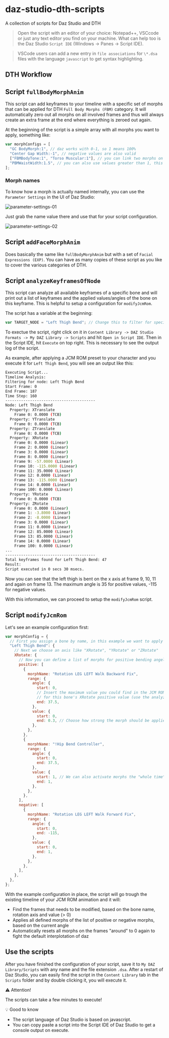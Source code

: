 # daz-studio-dth-scripts

A collection of scripts for Daz Studio and DTH

> Open the script with an editor of your choice: Notepad++, VSCcode or just any text editor you find on your machine. What can help too is the Daz Studio `Script IDE` (Windows -> Panes -> Script IDE).

> VSCode users can add a new entry in `file associations` for `\*.dsa` files with the language `javascript` to get syntax highlighting.

## DTH Workflow

## Script `fullBodyMorphAnim`

This script can add keyframes to your timeline with a specific set of morphs that can be applied for DTH `Full Body Morphs (FBM)` category. It will automatically zero out all morphs on all involved frames and thus will always create an extra frame at the end where everything is zeroed out again.

At the beginning of the script is a simple array with all morphs you want to apply, something like:

```javascript
var morphConfigs = [
  "GC BodyMorph:1", // daz works with 0-1, so 1 means 100%
  "Center Gap Width:-1", // negative values are also valid
  ["FBMBodyTone:1", "Torso Muscular:1"], // you can link two morphs on the same frame
  "PBMWaistWidth:1.5", // you can also use values greater than 1, this would be 150%
];
```

### Morph names

To know how a morph is actually named internally, you can use the `Parameter Settings` in the UI of Daz Studio:

![parameter-settings-01](https://github.com/user-attachments/assets/58a5e27d-3d05-44be-9c60-1ccf36624607)

Just grab the name value there and use that for your script configuration.

![parameter-settings-02](https://github.com/user-attachments/assets/1695e8ad-4289-4bcd-ad83-b1fd507fae29)

## Script `addFaceMorphAnim`

Does basically the same like `fullBodyMorphAnim` but with a set of `Facial Expressions (EXP)`. You can have as many copies of these script as you like to cover the various categories of DTH.

## Script `analyzeKeyframesOfNode`

This script can analyze all available keyframes of a specific bone and will print out a list of keyframes and the applied values/angles of the bone on this keyframe.
This is helpful to setup a configuration for `modifyJcmRom`.

The script has a variable at the beginning:

```javascript
var TARGET_NODE = "Left Thigh Bend"; // Change this to filter for specific node/bone
```

To exectue the script, right click on it in `Content Library -> DAZ Studio Formats -> My DAZ Library -> Scripts` and hit `Open in Script IDE`. Then in the Script IDE, hit `Execute` on top right. This is necessary to see the output log of the script.

As example, after applying a JCM ROM preset to your character and you execute it for `Left Thigh Bend`, you will see an output like this:

```bash
Executing Script...
Timeline Analysis:
Filtering for node: Left Thigh Bend
Start Frame: 0
End Frame: 187
Time Step: 160
----------------------------------------
Node: Left Thigh Bend
  Property: XTranslate
    Frame 0: 0.0000 (TCB)
  Property: YTranslate
    Frame 0: 0.0000 (TCB)
  Property: ZTranslate
    Frame 0: 0.0000 (TCB)
  Property: XRotate
    Frame 0: 0.0000 (Linear)
    Frame 2: 0.0000 (Linear)
    Frame 3: 0.0000 (Linear)
    Frame 8: 0.0000 (Linear)
    Frame 9: -57.0000 (Linear)
    Frame 10: -115.0000 (Linear)
    Frame 11: 35.0000 (Linear)
    Frame 12: 0.0000 (Linear)
    Frame 13: -115.0000 (Linear)
    Frame 14: 0.0000 (Linear)
    Frame 100: 0.0000 (Linear)
  Property: YRotate
    Frame 0: 0.0000 (TCB)
  Property: ZRotate
    Frame 0: 0.0000 (Linear)
    Frame 1: -3.8000 (Linear)
    Frame 2: -8.0000 (Linear)
    Frame 3: 0.0000 (Linear)
    Frame 11: 0.0000 (Linear)
    Frame 12: 85.0000 (Linear)
    Frame 13: 85.0000 (Linear)
    Frame 14: 0.0000 (Linear)
    Frame 100: 0.0000 (Linear)
...
----------------------------------------
Total keyframes found for Left Thigh Bend: 47
Result:
Script executed in 0 secs 30 msecs.
```

Now you can see that the left thigh is bent on the x axis at frame 9, 10, 11 and again on frame 13. The maximum angle is 35 for positive values, -115 for negative values.

With this information, we can proceed to setup the `modifyJcmRom` script.

## Script `modifyJcmRom`

Let's see an example configuration first:

```javascript
var morphConfig = {
  // First you assign a bone by name, in this example we want to apply morphs based on the bending of the left thigh
  "Left Thigh Bend": {
    // Next we choose an axis like "XRotate", "YRotate" or "ZRotate"
    XRotate: {
      // Now you can define a list of morphs for positive bending angels that should be applied
      positive: [
        {
          morphName: "Rotation LEG LEFT Walk Backward Fix",
          range: {
            angle: {
              start: 0,
              // Insert the maximum value you could find in the JCM ROM animation
              // for this bone's XRotate positive value (use the analyzeKeyframesOfNode script)
              end: 37.5,
            },
            value: {
              start: 0,
              end: 0.3, // Choose how strong the morph should be applied, here it will be 30% on a bending angle of 37.5
            },
          },
        },
        {
          morphName: "!Hip Bend Controller",
          range: {
            angle: {
              start: 0,
              end: 37.5,
            },
            value: {
              start: 1, // We can also activate morphs the "whole time", the Hip Bend Controller is dynamic on it's own
              end: 1,
            },
          },
        },
      ],
      negative: [
        {
          morphName: "Rotation LEG LEFT Walk Forward Fix",
          range: {
            angle: {
              start: 0,
              end: -115,
            },
            value: {
              start: 0,
              end: 1,
            },
          },
        },
      ],
    },
  },
};
```

With the example configuration in place, the script will go trough the existing timeline of your JCM ROM animation and it will:

- Find the frames that needs to be modified, based on the bone name, rotation axis and value (> 0)
- Applies all defined morphs of the list of positive or negative morphs, based on the current angle
- Automatically resets all morphs on the frames "around" to 0 again to fight the default interplotation of daz

## Use the scripts

After you have finished the configuration of your script, save it to `My DAZ Library/Scripts` with any name and the file extension `.dsa`. After a restart of Daz Studio, you can easily find the script in the `Content Library` tab in the `Scripts` folder and by double clicking it, you will execute it.

⚠️ Attention!

The scripts can take a few minutes to execute!

💡 Good to know

- The script language of Daz Studio is based on javascript.
- You can copy paste a script into the Script IDE of Daz Studio to get a console output on execute.
